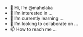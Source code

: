 - 👋 Hi, I’m @mahelaka
- 👀 I’m interested in ...
- 🌱 I’m currently learning ...
- 💞️ I’m looking to collaborate on ...
- 📫 How to reach me ...

<!---
mahelaka/mahelaka is a ✨ special ✨ repository because its `README.md` (this file) appears on your GitHub profile.
You can click the Preview link to take a look at your changes.
--->
